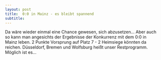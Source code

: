 ```yaml
---
layout: post
title:  0:0 in Mainz - es bleibt spannend
subtitle:  
---
```


Da wäre wieder einmal eine Chance gewesen, sich abzusetzen... Aber auch so kann man angesichts der Ergebnisse der Konkurrenz mit dem 0:0 in Mainz leben. 2 Punkte Vorsprung auf Platz 7 - 2 Heimsiege könnten da reichen. Düsseldorf, Bremen und Wolfsburg heißt unser Restprogramm. Möglich ist es...


